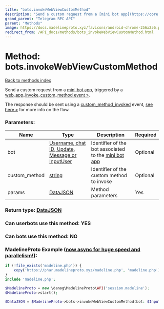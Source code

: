 ```yaml
---
title: "bots.invokeWebViewCustomMethod"
description: "Send a custom request from a [mini bot app](https://core.telegram.org/api/bots/webapps), triggered by a [web\_app\_invoke\_custom\_method event »](https://core.telegram.org/api/web-events#web-app-invoke-custom-method)."
grand_parent: "Telegram RPC API"
parent: "Methods"
image: https://docs.madelineproto.xyz/favicons/android-chrome-256x256.png
redirect_from: /API_docs/methods/bots_invokeWebViewCustomMethod.html
---
```

# Method: bots.invokeWebViewCustomMethod
[Back to methods index](index.html)



Send a custom request from a [mini bot app](https://core.telegram.org/api/bots/webapps), triggered by a [web\_app\_invoke\_custom\_method event »](https://core.telegram.org/api/web-events#web-app-invoke-custom-method).

The response should be sent using a [custom\_method\_invoked](https://core.telegram.org/api/bots/webapps#custom-method-invoked) event, [see here »](https://core.telegram.org/api/web-events#web-app-invoke-custom-method) for more info on the flow.

### Parameters:

| Name     |    Type       | Description | Required |
|----------|---------------|-------------|----------|
|bot|[Username, chat ID, Update, Message or InputUser](/API_docs/types/InputUser.html) | Identifier of the bot associated to the [mini bot app](https://core.telegram.org/api/bots/webapps) | Optional|
|custom\_method|[string](/API_docs/types/string.html) | Identifier of the custom method to invoke | Optional|
|params|[DataJSON](/API_docs/types/DataJSON.html) | Method parameters | Yes|


### Return type: [DataJSON](/API_docs/types/DataJSON.html)

### Can userbots use this method: **YES**

### Can bots use this method: **NO**


### MadelineProto Example ([now async for huge speed and parallelism!](https://docs.madelineproto.xyz/docs/ASYNC.html)):


```php
if (!file_exists('madeline.php')) {
    copy('https://phar.madelineproto.xyz/madeline.php', 'madeline.php');
}
include 'madeline.php';

$MadelineProto = new \danog\MadelineProto\API('session.madeline');
$MadelineProto->start();

$DataJSON = $MadelineProto->bots->invokeWebViewCustomMethod(bot: $InputUser, custom_method: 'string', params: $DataJSON, );
```

